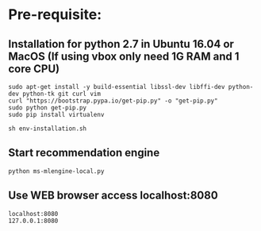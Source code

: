 # Pre-requisite:

## Installation for python 2.7 in Ubuntu 16.04 or MacOS (If using vbox only need 1G RAM and 1 core CPU)
```
sudo apt-get install -y build-essential libssl-dev libffi-dev python-dev python-tk git curl vim
curl "https://bootstrap.pypa.io/get-pip.py" -o "get-pip.py"
sudo python get-pip.py
sudo pip install virtualenv 

sh env-installation.sh

```
## Start recommendation engine
```
python ms-mlengine-local.py
```
## Use WEB browser access localhost:8080
```
localhost:8080
127.0.0.1:8080
```
